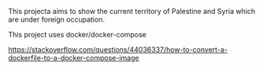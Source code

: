 This projecta aims to show the current territory of Palestine and Syria which are under foreign occupation.

This project uses docker/docker-compose

https://stackoverflow.com/questions/44036337/how-to-convert-a-dockerfile-to-a-docker-compose-image